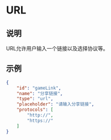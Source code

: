 # URL

## 说明

URL允许用户输入一个链接以及选择协议等。

## 示例

```json
{
    "id": "gameLink",
    "name": "分享链接",
    "type": "url",
    "placeholder": "请输入分享链接",
    "protocols": [
        "http://",
        "https://"
    ]
}
```
